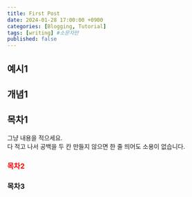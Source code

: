 ```yaml
---
title: First Post
date: 2024-01-28 17:00:00 +0900
categories: [Blogging, Tutorial]
tags: [writing] #소문자만
published: false
---
```


## 예시1

## 개념1

## 목차1

그냥 내용을 적으세요.  
다 적고 나서 공백을 두 칸 만들지 않으면
한 줄 띄어도 소용이 없습니다.

### <span style="color: red">목차2</span>

### 목차3
